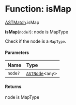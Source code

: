 # Function: isMap

[ASTMatch](/auto-docs/variable-plugin/modules/ASTMatch.md).isMap

**isMap**(`node?`): node is MapType

Check if the node is a `MapType`.

#### Parameters

| Name | Type |
| :------ | :------ |
| `node?` | [`ASTNode`](/auto-docs/variable-plugin/classes/ASTNode.md)<`any`> |

#### Returns

node is MapType
